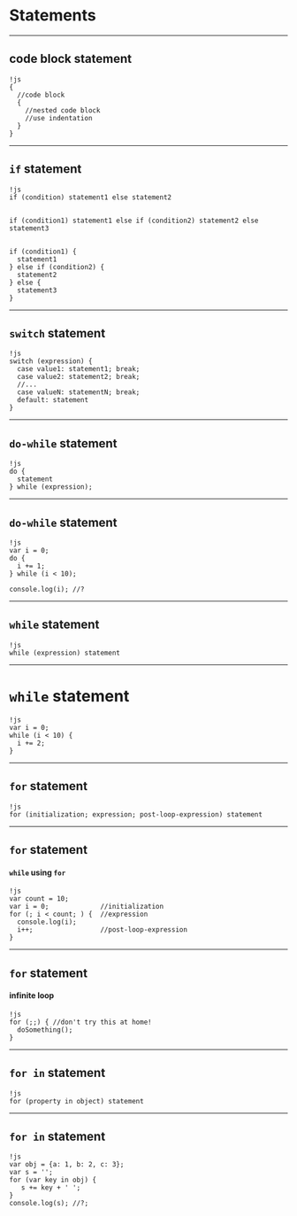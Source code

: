 # Statements

- - -
## code block statement

    !js
    {
      //code block
      {
        //nested code block
        //use indentation
      }
    }

- - -
## `if` statement

    !js
    if (condition) statement1 else statement2
    

    if (condition1) statement1 else if (condition2) statement2 else statement3
    
    
    if (condition1) {
      statement1 
    } else if (condition2) {
      statement2 
    } else {
      statement3
    }

- - -
## `switch` statement

    !js
    switch (expression) {
      case value1: statement1; break;
      case value2: statement2; break;
      //...
      case valueN: statementN; break;
      default: statement
    }

- - -
## `do-while` statement

    !js
    do {
      statement
    } while (expression);

- - - 
## `do-while` statement

    !js
    var i = 0;
    do {
      i += 1;
    } while (i < 10);

    console.log(i); //?

- - -
## `while` statement

    !js
    while (expression) statement


- - - 
# `while` statement

    !js
    var i = 0;
    while (i < 10) {
      i += 2;
    }

- - -
## `for` statement

    !js
    for (initialization; expression; post-loop-expression) statement

- - -
## `for` statement

#### `while` using `for`

    !js
    var count = 10;
    var i = 0;             //initialization
    for (; i < count; ) {  //expression
      console.log(i);
      i++;                 //post-loop-expression
    }

- - -
## `for` statement

#### infinite loop

    !js
    for (;;) { //don't try this at home!
      doSomething();
    }

- - -
## `for in` statement

    !js
    for (property in object) statement

- - -
## `for in` statement

    !js
    var obj = {a: 1, b: 2, c: 3};
    var s = '';
    for (var key in obj) {
       s += key + ' ';
    }
    console.log(s); //?;

